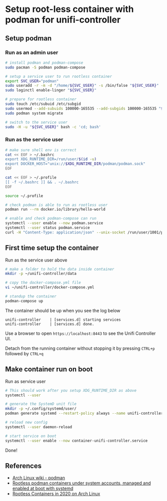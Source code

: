 # Setup root-less container with podman for unifi-controller

## Setup podman

### Run as an admin user

```bash
# install podman and podman-compose
sudo pacman -S podman podman-compose

# setup a service user to run rootless container
export SVC_USER="podman"
sudo useradd -r -m -d "/home/${SVC_USER}" -s /bin/false "${SVC_USER}"  # change to /bin/bash if you want a shell
sudo loginctl enable-linger "${SVC_USER}"

# prepare for rootless container
sudo touch /etc/subuid /etc/subgid
sudo usermod --add-subuids 100000-165535 --add-subgids 100000-165535 "${SVC_USER}"
sudo podman system migrate

# switch to the service user 
sudo -H -u "${SVC_USER}" bash -c 'cd; bash'
```

### Run as the service user

```bash
# make sure shell env is correct
cat << EOF > ~/.bashrc
export XDG_RUNTIME_DIR=/run/user/$(id -u)
export DOCKER_HOST="unix://$XDG_RUNTIME_DIR/podman/podman.sock"
EOF

cat << EOF > ~/.profile
[[ -f ~/.bashrc ]] && . ~/.bashrc
EOF

source ~/.profile

# check podman is able to run as rootless user
podman run --rm docker.io/library/hello-world

# enable and check podman-compose can run
systemctl --user enable --now podman.service
systemctl --user status podman.service
curl -H "Content-Type: application/json" --unix-socket /run/user/1001/podman/podman.sock http://localhost/_ping  # print OK
```

## First time setup the container

Run as the service user above

```bash
# make a folder to hold the data inside container
mkdir -p ~/unifi-controller/data

# copy the docker-compose.yml file
vi ~/unifi-controller/docker-compose.yml

# standup the container
podman-compose up
```

The container should be up when you see the log below

```
unifi-controller    | [services.d] starting services
unifi-controller    | [services.d] done.
```

Use a browser to open `https://localhost:8443` to see the Unifi Controller UI.

Detach from the running container without stopping it by pressing `CTRL+p` followed by `CTRL+q`

## Make container run on boot

Run as service user 

```bash
# This should work after you setup XDG_RUNTIME_DIR as above
systemctl --user

# generate the SystemD unit file
mkdir -p ~/.config/systemd/user/
podman generate systemd --restart-policy always --name unifi-controller > ~/.config/systemd/user/container-unifi-controller.services

# reload new config
systemctl --user daemon-reload

# start service on boot
systemctl --user enable --now container-unifi-controller.service
```

Done!

## References

* [Arch Linux wiki - podman](https://wiki.archlinux.org/title/Podman)
* [Rootless podman containers under system accounts, managed and enabled at boot with systemd](https://blog.christophersmart.com/2021/02/20/rootless-podman-containers-under-system-accounts-managed-and-enabled-at-boot-with-systemd/)
* [Rootless Containers in 2020 on Arch Linux](https://vadosware.io/post/rootless-containers-in-2020-on-arch-linux/)